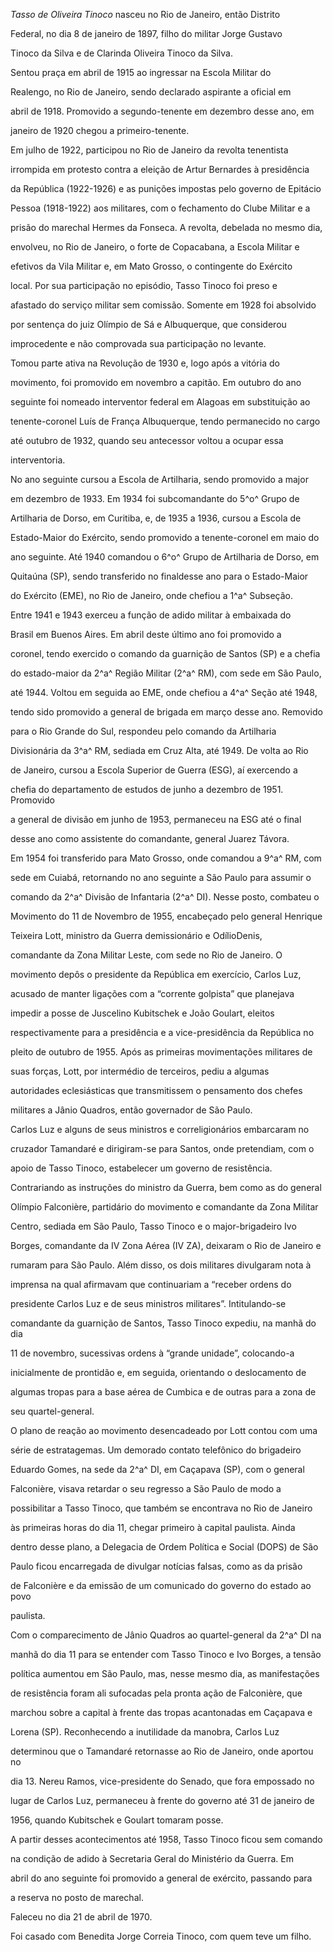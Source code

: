 

*Tasso de Oliveira Tinoco* nasceu no Rio de Janeiro, então Distrito

Federal, no dia 8 de janeiro de 1897, filho do militar Jorge Gustavo

Tinoco da Silva e de Clarinda Oliveira Tinoco da Silva.



Sentou praça em abril de 1915 ao ingressar na Escola Militar do

Realengo, no Rio de Janeiro, sendo declarado aspirante a oficial em

abril de 1918. Promovido a segundo-tenente em dezembro desse ano, em

janeiro de 1920 chegou a primeiro-tenente.



Em julho de 1922, participou no Rio de Janeiro da revolta tenentista

irrompida em protesto contra a eleição de Artur Bernardes à presidência

da República (1922-1926) e as punições impostas pelo governo de Epitácio

Pessoa (1918-1922) aos militares, com o fechamento do Clube Militar e a

prisão do marechal Hermes da Fonseca. A revolta, debelada no mesmo dia,

envolveu, no Rio de Janeiro, o forte de Copacabana, a Escola Militar e

efetivos da Vila Militar e, em Mato Grosso, o contingente do Exército

local. Por sua participação no episódio, Tasso Tinoco foi preso e

afastado do serviço militar sem comissão. Somente em 1928 foi absolvido

por sentença do juiz Olímpio de Sá e Albuquerque, que considerou

improcedente e não comprovada sua participação no levante.



Tomou parte ativa na Revolução de 1930 e, logo após a vitória do

movimento, foi promovido em novembro a capitão. Em outubro do ano

seguinte foi nomeado interventor federal em Alagoas em substituição ao

tenente-coronel Luís de França Albuquerque, tendo permanecido no cargo

até outubro de 1932, quando seu antecessor voltou a ocupar essa

interventoria.



No ano seguinte cursou a Escola de Artilharia, sendo promovido a major

em dezembro de 1933. Em 1934 foi subcomandante do 5^o^ Grupo de

Artilharia de Dorso, em Curitiba, e, de 1935 a 1936, cursou a Escola de

Estado-Maior do Exército, sendo promovido a tenente-coronel em maio do

ano seguinte. Até 1940 comandou o 6^o^ Grupo de Artilharia de Dorso, em

Quitaúna (SP), sendo transferido no finaldesse ano para o Estado-Maior

do Exército (EME), no Rio de Janeiro, onde chefiou a 1^a^ Subseção.



Entre 1941 e 1943 exerceu a função de adido militar à embaixada do

Brasil em Buenos Aires. Em abril deste último ano foi promovido a

coronel, tendo exercido o comando da guarnição de Santos (SP) e a chefia

do estado-maior da 2^a^ Região Militar (2^a^ RM), com sede em São Paulo,

até 1944. Voltou em seguida ao EME, onde chefiou a 4^a^ Seção até 1948,

tendo sido promovido a general de brigada em março desse ano. Removido

para o Rio Grande do Sul, respondeu pelo comando da Artilharia

Divisionária da 3^a^ RM, sediada em Cruz Alta, até 1949. De volta ao Rio

de Janeiro, cursou a Escola Superior de Guerra (ESG), aí exercendo a

chefia do departamento de estudos de junho a dezembro de 1951. Promovido

a general de divisão em junho de 1953, permaneceu na ESG até o final

desse ano como assistente do comandante, general Juarez Távora.



Em 1954 foi transferido para Mato Grosso, onde comandou a 9^a^ RM, com

sede em Cuiabá, retornando no ano seguinte a São Paulo para assumir o

comando da 2^a^ Divisão de Infantaria (2^a^ DI). Nesse posto, combateu o

Movimento do 11 de Novembro de 1955, encabeçado pelo general Henrique

Teixeira Lott, ministro da Guerra demissionário e OdílioDenis,

comandante da Zona Militar Leste, com sede no Rio de Janeiro. O

movimento depôs o presidente da República em exercício, Carlos Luz,

acusado de manter ligações com a “corrente golpista” que planejava

impedir a posse de Juscelino Kubitschek e João Goulart, eleitos

respectivamente para a presidência e a vice-presidência da República no

pleito de outubro de 1955. Após as primeiras movimentações militares de

suas forças, Lott, por intermédio de terceiros, pediu a algumas

autoridades eclesiásticas que transmitissem o pensamento dos chefes

militares a Jânio Quadros, então governador de São Paulo.



Carlos Luz e alguns de seus ministros e correligionários embarcaram no

cruzador Tamandaré e dirigiram-se para Santos, onde pretendiam, com o

apoio de Tasso Tinoco, estabelecer um governo de resistência.

Contrariando as instruções do ministro da Guerra, bem como as do general

Olímpio Falconière, partidário do movimento e comandante da Zona Militar

Centro, sediada em São Paulo, Tasso Tinoco e o major-brigadeiro Ivo

Borges, comandante da IV Zona Aérea (IV ZA), deixaram o Rio de Janeiro e

rumaram para São Paulo. Além disso, os dois militares divulgaram nota à

imprensa na qual afirmavam que continuariam a “receber ordens do

presidente Carlos Luz e de seus ministros militares”. Intitulando-se

comandante da guarnição de Santos, Tasso Tinoco expediu, na manhã do dia

11 de novembro, sucessivas ordens à “grande unidade”, colocando-a

inicialmente de prontidão e, em seguida, orientando o deslocamento de

algumas tropas para a base aérea de Cumbica e de outras para a zona de

seu quartel-general.



O plano de reação ao movimento desencadeado por Lott contou com uma

série de estratagemas. Um demorado contato telefônico do brigadeiro

Eduardo Gomes, na sede da 2^a^ DI, em Caçapava (SP), com o general

Falconière, visava retardar o seu regresso a São Paulo de modo a

possibilitar a Tasso Tinoco, que também se encontrava no Rio de Janeiro

às primeiras horas do dia 11, chegar primeiro à capital paulista. Ainda

dentro desse plano, a Delegacia de Ordem Política e Social (DOPS) de São

Paulo ficou encarregada de divulgar notícias falsas, como as da prisão

de Falconière e da emissão de um comunicado do governo do estado ao povo

paulista.



Com o comparecimento de Jânio Quadros ao quartel-general da 2^a^ DI na

manhã do dia 11 para se entender com Tasso Tinoco e Ivo Borges, a tensão

política aumentou em São Paulo, mas, nesse mesmo dia, as manifestações

de resistência foram ali sufocadas pela pronta ação de Falconière, que

marchou sobre a capital à frente das tropas acantonadas em Caçapava e

Lorena (SP). Reconhecendo a inutilidade da manobra, Carlos Luz

determinou que o Tamandaré retornasse ao Rio de Janeiro, onde aportou no

dia 13. Nereu Ramos, vice-presidente do Senado, que fora empossado no

lugar de Carlos Luz, permaneceu à frente do governo até 31 de janeiro de

1956, quando Kubitschek e Goulart tomaram posse.



A partir desses acontecimentos até 1958, Tasso Tinoco ficou sem comando

na condição de adido à Secretaria Geral do Ministério da Guerra. Em

abril do ano seguinte foi promovido a general de exército, passando para

a reserva no posto de marechal.



Faleceu no dia 21 de abril de 1970.



Foi casado com Benedita Jorge Correia Tinoco, com quem teve um filho.



